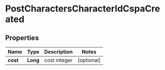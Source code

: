 
# PostCharactersCharacterIdCspaCreated

## Properties
Name | Type | Description | Notes
------------ | ------------- | ------------- | -------------
**cost** | **Long** | cost integer |  [optional]




